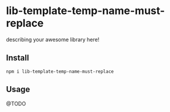 # lib-template-temp-name-must-replace

describing your awesome library here!

## Install

`npm i lib-template-temp-name-must-replace`

## Usage

@TODO